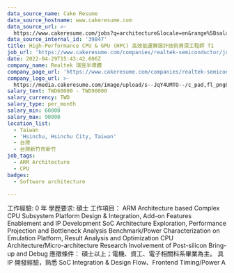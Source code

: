 ```yaml
---
data_source_name: Cake Resume
data_source_hostname: www.cakeresume.com
data_source_url: >-
  https://www.cakeresume.com/jobs?q=architecture&locale=en&range%5Bsalary_range%5D%5Bmin%5D=1000000&page=4
data_source_internal_id: '39847'
title: High-Performance CPU & GPU (HPC) 高效能運算設計技術資深工程師 T1
job_url: 'https://www.cakeresume.com/companies/realtek-semiconductor/jobs/bb617f'
date: 2022-04-29T15:43:42.606Z
company_name: Realtek 瑞昱半導體
company_page_url: 'https://www.cakeresume.com/companies/realtek-semiconductor'
company_logo_url: >-
  https://media.cakeresume.com/image/upload/s--JqY4UMTO--/c_pad,fl_png8,h_200,w_200/v1646919606/sdna6kwdlw1likzjm0ht.png
salary_text: TWD60000 - TWD90000
salary_currency: TWD
salary_type: per_month
salary_min: 60000
salary_max: 90000
location_list:
  - Taiwan
  - 'Hsinchu, Hsinchu City, Taiwan'
  - 台灣
  - 台灣新竹市新竹
job_tags:
  - ARM Architecture
  - CPU
badges:
  - Software architecture

---
```


工作經驗: 0 年 學歷要求: 碩士 工作項目： ARM Architecture based Complex CPU Subsystem Platform Design & Integration, Add-on Features Enablement and IP Development SoC Architecture Exploration, Performance Projection and Bottleneck Analysis Benchmark/Power Characterization on Emulation Platform, Result Analysis and Optimization CPU Architecture/Micro-architecture Research Involvement of Post-silicon Bring-up and Debug 應徵條件： 碩士以上；電機、資工、電子相關科系畢業為主。 具 IP 開發經驗，熟悉 SoC Integration & Design Flow、Frontend Timing/Power A